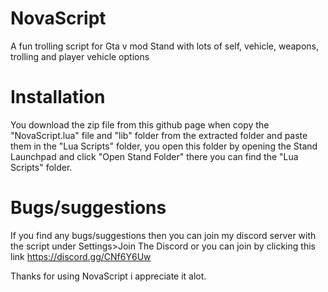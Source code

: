 # NovaScript
A fun trolling script for Gta v mod Stand
with lots of self, vehicle, weapons, trolling and player vehicle options

# Installation
You download the zip file from this github page when copy the "NovaScript.lua" file and "lib" folder from the extracted folder and paste them in the "Lua Scripts" folder, you open this folder by opening the Stand Launchpad and click "Open Stand Folder" there you can find the "Lua Scripts" folder.

# Bugs/suggestions
If you find any bugs/suggestions then you can join my discord server with the script under Settings>Join The Discord or you can join by clicking this link https://discord.gg/CNf6Y6Uw

Thanks for using NovaScript i appreciate it alot.
